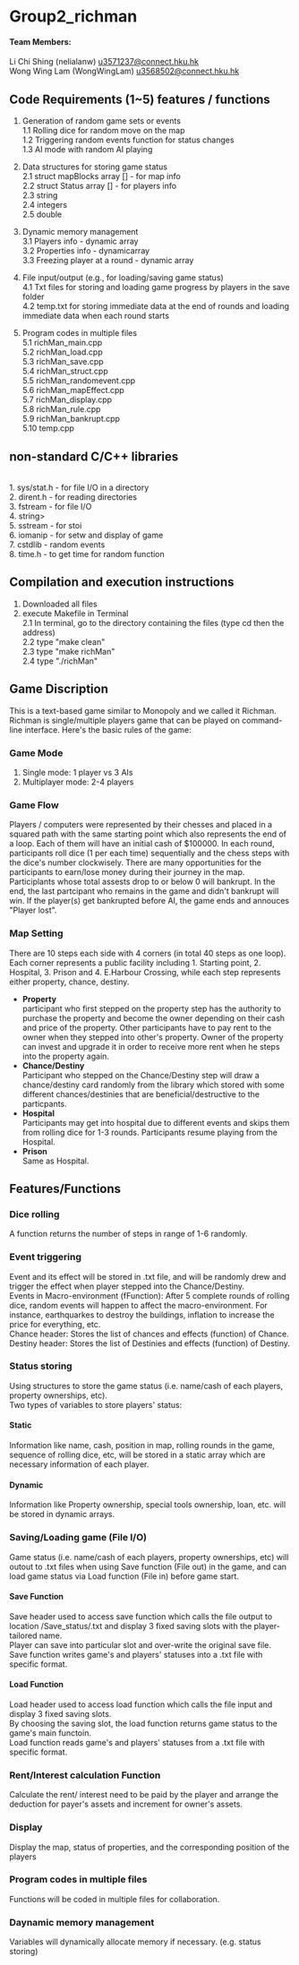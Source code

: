 # Group2_richman
#### Team Members:
Li Chi Shing (nelialanw) u3571237@connect.hku.hk<br>
Wong Wing Lam (WongWingLam) u3568502@connect.hku.hk

## Code Requirements (1~5) features / functions
1. Generation of random game sets or events
<br>1.1 Rolling dice for random move on the map
<br>1.2 Triggering random events function for status changes
<br>1.3 AI mode with random AI playing

2. Data structures for storing game status
<br>2.1 struct mapBlocks array [] - for map info
<br>2.2 struct Status array [] - for players info
<br>2.3 string
<br>2.4 integers
<br>2.5 double

3. Dynamic memory management
<br>3.1 Players info - dynamic array
<br>3.2 Properties info - dynamicarray
<br>3.3 Freezing player at a round - dynamic array

4. File input/output (e.g., for loading/saving game status)
<br>4.1 Txt files for storing and loading game progress by players in the save folder
<br>4.2 temp.txt for storing immediate data at the end of rounds and loading immediate data when each round starts

5. Program codes in multiple files
<br>5.1 richMan_main.cpp
<br>5.2 richMan_load.cpp
<br>5.3 richMan_save.cpp
<br>5.4 richMan_struct.cpp
<br>5.5 richMan_randomevent.cpp
<br>5.6 richMan_mapEffect.cpp
<br>5.7 richMan_display.cpp
<br>5.8 richMan_rule.cpp
<br>5.9 richMan_bankrupt.cpp
<br>5.10 temp.cpp

## non-standard C/C++ libraries
<br>1. sys/stat.h - for file I/O in a directory
<br>2. dirent.h - for reading directories
<br>3. fstream - for file I/O
<br>4. string>
<br>5. sstream - for stoi
<br>6. iomanip - for setw and display of game
<br>7. cstdlib - random events
<br>8. time.h - to get time for random function
  
## Compilation and execution instructions
1. Downloaded all files
2. execute Makefile in Terminal
<br>2.1 In terminal, go to the directory containing the files (type cd then the address)
<br>2.2 type "make clean"
<br>2.3 type "make richMan"
<br>2.4 type "./richMan"

## Game Discription
This is a text-based game similar to Monopoly and we called it Richman.
Richman is single/multiple players game that can be played on command-line interface.
Here's the basic rules of the game:
### Game Mode
1. Single mode: 1 player vs 3 AIs
2. Multiplayer mode: 2-4 players 
### Game Flow
Players / computers were represented by their chesses and placed in a squared path with the same starting point which also represents the end of a loop. Each of them will have an initial cash of $100000. In each round, participants roll dice (1 per each time) sequentially and the chess steps with the dice's number clockwisely. There are many opportunities for the participants to earn/lose money during their journey in the map. Participlants whose total assests drop to or below 0 will bankrupt. In the end, the last partcipant who remains in the game and didn't bankrupt will win. If the player(s) get bankrupted before AI, the game ends and annouces "Player lost".
### Map Setting
There are 10 steps each side with 4 corners (in total 40 steps as one loop). Each corner represents a public facility including 1. Starting point, 2. Hospital, 3. Prison and 4. E.Harbour Crossing, while each step represents either property, chance, destiny.
* **Property**
<br>participant who first stepped on the property step has the authority to purchase the property and become the owner depending on their cash and price of the property. Other participants have to pay rent to the owner when they stepped into other's property. Owner of the property can invest and upgrade it in order to receive more rent when he steps into the property again.
* **Chance/Destiny** 
<br>Participant who stepped on the Chance/Destiny step will draw a chance/destiny card randomly from the library which stored with some different chances/destinies that are beneficial/destructive to the particpants. 
* **Hospital**
<br>Participants may get into hospital due to different events and skips them from rolling dice for 1-3 rounds. Participants resume playing from the Hospital.
* **Prison**
<br>Same as Hospital.
## Features/Functions
### Dice rolling
A function returns the number of steps in range of 1-6 randomly.
### Event triggering
Event and its effect will be stored in .txt file, and will be randomly drew and trigger the effect when player stepped into the Chance/Destiny.
<br>Events in Macro-environment (fFunction): After 5 complete rounds of rolling dice, random events will happen to affect the macro-environment. For instance, earthquarkes to destroy the buildings, inflation to increase the price for everything, etc.
<br>Chance header: Stores the list of chances and effects (function) of Chance.
<br>Destiny header: Stores the list of Destinies and effects (function) of Destiny.
### Status storing 
Using structures to store the game status (i.e. name/cash of each players, property ownerships, etc).
<br>Two types of variables to store players' status:
#### Static
Information like name, cash, position in map, rolling rounds in the game, sequence of rolling dice, etc, will be stored in a static array which are necessary information of each player.
#### Dynamic
Information like Property ownership, special tools ownership, loan, etc. will be stored in dynamic arrays.
### Saving/Loading game (File I/O)
Game status (i.e. name/cash of each players, property ownerships, etc) will outout to .txt files when using Save function (File out) in the game, and can load game status via Load function (File in) before game start.
#### Save Function
Save header used to access save function which calls the file output to location /Save_status/<user-input>.txt and display 3 fixed saving slots with the player-tailored name. 
<br>Player can save into particular slot and over-write the original save file. 
<br>Save function writes game's and players' statuses into a .txt file with specific format.
#### Load Function
Load header used to access load function which calls the file input and display 3 fixed saving slots. 
<br>By choosing the saving slot, the load function returns game status to the game's main functoin.
<br>Load function reads game's and players' statuses from a .txt file with specific format.
### Rent/Interest calculation Function
Calculate the rent/ interest need to be paid by the player and arrange the deduction for payer's assets and increment for owner's assets.
### Display
Display the map, status of properties, and the corresponding position of the players
### Program codes in multiple files
Functions will be coded in multiple files for collaboration.
### Daynamic memory management
Variables will dynamically allocate memory if necessary. (e.g. status storing)

